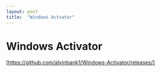 ```yaml
---
layout: post
title:  "Windows Actvator"
---
```

# Windows Activator
[https://github.com/alvinbank1/Windows-Activator/releases/]
